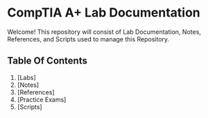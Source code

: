 # CompTIA A+ Lab Documentation
Welcome! This repository will consist of Lab Documentation, Notes, References, and Scripts used to manage this Repository.

## Table Of Contents
1. [Labs]
2. [Notes]
3. [References]
4. [Practice Exams]
5. [Scripts]
